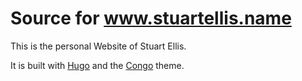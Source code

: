 # Source for www.stuartellis.name

This is the personal Website of Stuart Ellis.

It is built with [Hugo](https://gohugo.io/) and the [Congo](https://jpanther.github.io/congo/) theme.
